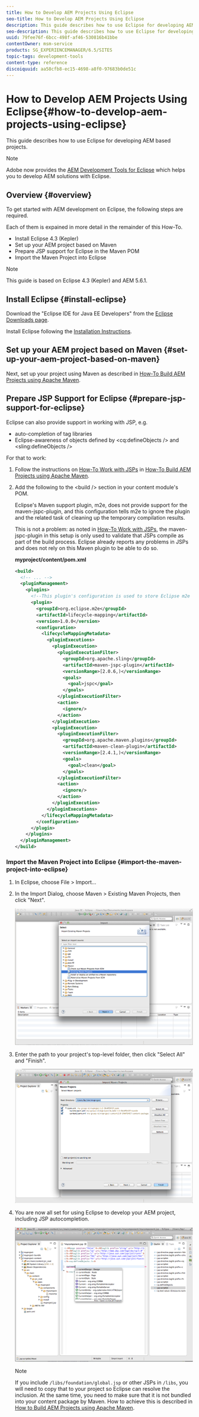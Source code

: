 ```yaml
---
title: How to Develop AEM Projects Using Eclipse
seo-title: How to Develop AEM Projects Using Eclipse
description: This guide describes how to use Eclipse for developing AEM based projects
seo-description: This guide describes how to use Eclipse for developing AEM based projects
uuid: 79fee76f-6bcc-498f-af46-530816b41bbe
contentOwner: msm-service
products: SG_EXPERIENCEMANAGER/6.5/SITES
topic-tags: development-tools
content-type: reference
discoiquuid: aa58cfb8-ec15-4698-a8f0-97683b0de51c
---
```


# How to Develop AEM Projects Using Eclipse{#how-to-develop-aem-projects-using-eclipse}

This guide describes how to use Eclipse for developing AEM based projects.

>[!NOTE]
>
>Adobe now provides the [AEM Development Tools for Eclipse](/help/sites-developing/aem-eclipse.md) which helps you to develop AEM solutions with Eclipse.

## Overview {#overview}

To get started with AEM development on Eclipse, the following steps are required.

Each of them is expained in more detail in the remainder of this How-To.

* Install Eclipse 4.3 (Kepler)
* Set up your AEM project based on Maven
* Prepare JSP support for Eclipse in the Maven POM
* Import the Maven Project into Eclipse

>[!NOTE]
>
>This guide is based on Eclipse 4.3 (Kepler) and AEM 5.6.1.

## Install Eclipse {#install-eclipse}

Download the "Eclipse IDE for Java EE Developers" from the [Eclipse Downloads page](https://www.eclipse.org/downloads/).

Install Eclipse following the [Installation Instructions](https://wiki.eclipse.org/Eclipse/Installation).

## Set up your AEM project based on Maven {#set-up-your-aem-project-based-on-maven}

Next, set up your project using Maven as described in [How-To Build AEM Projects using Apache Maven](/help/sites-developing/ht-projects-maven.md).

## Prepare JSP Support for Eclipse {#prepare-jsp-support-for-eclipse}

Eclipse can also provide support in working with JSP, e.g.

* auto-completion of tag libraries
* Eclipse-awareness of objects defined by &lt;cq:defineObjects /&gt; and &lt;sling:defineObjects /&gt;

For that to work:

1. Follow the instructions on [How-To Work with JSPs](/help/sites-developing/ht-projects-maven.md#how-to-work-with-jsps) in [How-To Build AEM Projects using Apache Maven](/help/sites-developing/ht-projects-maven.md).
1. Add the following to the &lt;build /&gt; section in your content module's POM.

   Eclipse's Maven support plugin, m2e, does not provide support for the maven-jspc-plugin, and this configuration tells m2e to ignore the plugin and the related task of cleaning up the temporary compilation results.

   This is not a problem: as noted in [How-To Work with JSPs](/help/sites-developing/ht-projects-maven.md#how-to-work-with-jsps), the maven-jspc-plugin in this setup is only used to validate that JSPs compile as part of the build process. Eclipse already reports any problems in JSPs and does not rely on this Maven plugin to be able to do so.

   **myproject/content/pom.xml**

   ```xml
   <build>
     <!-- ... -->
     <pluginManagement>
       <plugins>
         <!--This plugin's configuration is used to store Eclipse m2e settings only. It has no influence on the Maven build itself.-->
         <plugin>
           <groupId>org.eclipse.m2e</groupId>
           <artifactId>lifecycle-mapping</artifactId>
           <version>1.0.0</version>
           <configuration>
             <lifecycleMappingMetadata>
               <pluginExecutions>
                 <pluginExecution>
                   <pluginExecutionFilter>
                     <groupId>org.apache.sling</groupId>
                     <artifactId>maven-jspc-plugin</artifactId>
                     <versionRange>[2.0.6,)</versionRange>
                     <goals>
                       <goal>jspc</goal>
                     </goals>
                   </pluginExecutionFilter>
                   <action>
                     <ignore/>
                   </action>
                 </pluginExecution>
                 <pluginExecution>
                   <pluginExecutionFilter>
                     <groupId>org.apache.maven.plugins</groupId>
                     <artifactId>maven-clean-plugin</artifactId>
                     <versionRange>[2.4.1,)</versionRange>
                     <goals>
                       <goal>clean</goal>
                     </goals>
                   </pluginExecutionFilter>
                   <action>
                     <ignore/>
                   </action>
                 </pluginExecution>
               </pluginExecutions>
             </lifecycleMappingMetadata>
           </configuration>
         </plugin>
       </plugins>
     </pluginManagement>
   </build>
   ```

### Import the Maven Project into Eclipse {#import-the-maven-project-into-eclipse}

1. In Eclipse, choose File &gt; Import...
1. In the Import Dialog, choose Maven &gt; Existing Maven Projects, then click "Next".

   ![chlimage_1-41](assets/chlimage_1-41.png)

1. Enter the path to your project's top-level folder, then click "Select All" and "Finish".

   ![chlimage_1-42](assets/chlimage_1-42.png)

1. You are now all set for using Eclipse to develop your AEM project, including JSP autocompletion.

   ![chlimage_1-43](assets/chlimage_1-43.png)

   >[!NOTE]
   >
   >If you include `/libs/foundation/global.jsp` or other JSPs in `/libs`, you will need to copy that to your project so Eclipse can resolve the inclusion. At the same time, you need to make sure that it is not bundled into your content package by Maven. How to achieve this is described in [How to Build AEM Projects using Apache Maven](/help/sites-developing/ht-projects-maven.md).

